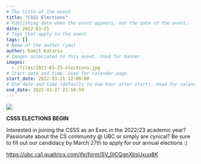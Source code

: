 ```yaml
---
# The title of the event
title: "CSSS Elections"
# Publishing date when the event appears, not the date of the event.
date: 2022-03-25
# Tags that apply to the event
tags: []
# Name of the author (you)
author: Ramit Kataria
# Images associated to this event. Used for banner.
images:
  - /files/2022-03-25-elections.jpg
# Start date and time. Used for calendar page.
start_date: 2022-03-21 12:00:00
# End date and time (defaults to one hour after start). Used for calendar page.
end_date: 2022-03-27 23:59:59
---
```


![](/files/2022-03-25-elections.jpg)

**CSSS ELECTIONS BEGIN**  

Interested in joining the CSSS as an Exec in the 2022/23 academic year? Passionate about the CS community @ UBC or simply are cynical? Be sure to fill out our candidacy by March 27th to apply for our annual elections :)

<!-- Feel free to message me if you have any questions about the positions too! -->

https://ubc.ca1.qualtrics.com/jfe/form/SV_0ICQgnXbsUxuq8K

